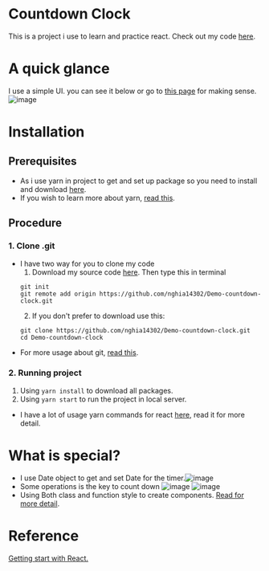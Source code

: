 # Countdown Clock
This is a project i use to learn and practice react. Check out my code [here](https://github.com/nghia14302/Demo-countdown-clock/tree/master).

# A quick glance
I use a simple UI. you can see it below or go to [this page](https://nghia14302.github.io/Demo-countdown-clock/) for making sense.
![image](https://user-images.githubusercontent.com/22288298/118349939-fd4aa880-b57d-11eb-8b23-2758476f50a5.png)
# Installation 
## Prerequisites
  - As i use yarn in project to get and set up package so you need to install and download [here](https://classic.yarnpkg.com/en/).
  - If you wish to learn more about yarn, [read this](https://classic.yarnpkg.com/en/docs).
## Procedure
### 1. Clone .git
- I have two way for you to clone my code
   1. Download my source code [here](https://github.com/nghia14302/Demo-countdown-clock/tree/master). Then type this in terminal
    ```
    git init
    git remote add origin https://github.com/nghia14302/Demo-countdown-clock.git
    ```
   2. If you don't prefer to download use this:
   ```
   git clone https://github.com/nghia14302/Demo-countdown-clock.git
   cd Demo-countdown-clock
   ```
- For more usage about git, [read this](https://www.git-tower.com/learn/git/commands/).
### 2. Running project
  1.  Using `yarn install` to download all packages.
  2. Using `yarn start` to run the project in local server. 
 - I have a lot of usage yarn commands for react [here](https://github.com/nghia14302/Demo-countdown-clock/blob/master/ReacIntroduction.md), read it for more detail.
# What is special?
 - I use Date object to get and set Date for the timer.![image](https://user-images.githubusercontent.com/22288298/118350412-b14d3300-b580-11eb-9978-e4bbb4480cd3.png)
 - Some operations is the key to count down ![image](https://user-images.githubusercontent.com/22288298/118350442-d93c9680-b580-11eb-949d-6fa7c6686151.png) ![image](https://user-images.githubusercontent.com/22288298/118350446-e3f72b80-b580-11eb-95fc-def29ecfd37e.png)
 - Using Both class and function style to create components. [Read for more detail](https://reactjs.org/docs/components-and-props.html#function-and-class-components).
# Reference
[Getting start with React.](https://reactjs.org/docs/getting-started.html)

